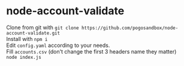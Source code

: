 # node-account-validate

Clone from git with `git clone https://github.com/pogosandbox/node-account-validate.git`  
Install with `npm i`  
Edit `config.yaml` according to your needs.  
Fill `accounts.csv` (don't change the first 3 headers name they matter)  
`node index.js`  
